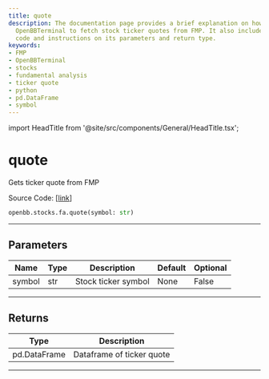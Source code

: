 ```yaml
---
title: quote
description: The documentation page provides a brief explanation on how to use the
  OpenBBTerminal to fetch stock ticker quotes from FMP. It also includes the source
  code and instructions on its parameters and return type.
keywords:
- FMP
- OpenBBTerminal
- stocks
- fundamental analysis
- ticker quote
- python
- pd.DataFrame
- symbol
---
```


import HeadTitle from '@site/src/components/General/HeadTitle.tsx';

<HeadTitle title="quote - Fa - Stocks - Reference | OpenBB SDK Docs" />

# quote

Gets ticker quote from FMP

Source Code: [[link](https://github.com/OpenBB-finance/OpenBBTerminal/tree/main/openbb_terminal/stocks/fundamental_analysis/fmp_model.py#L84)]

```python
openbb.stocks.fa.quote(symbol: str)
```

---

## Parameters

| Name | Type | Description | Default | Optional |
| ---- | ---- | ----------- | ------- | -------- |
| symbol | str | Stock ticker symbol | None | False |


---

## Returns

| Type | Description |
| ---- | ----------- |
| pd.DataFrame | Dataframe of ticker quote |
---
